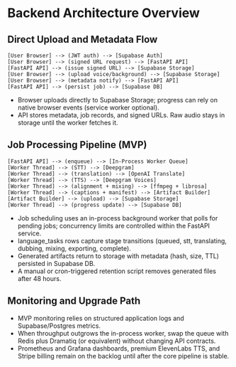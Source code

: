 # Backend Architecture Overview

## Direct Upload and Metadata Flow
    [User Browser] --> (JWT auth) --> [Supabase Auth]
    [User Browser] --> (signed URL request) --> [FastAPI API]
    [FastAPI API] --> (issue signed URL) --> [Supabase Storage]
    [User Browser] --> (upload voice/background) --> [Supabase Storage]
    [User Browser] --> (metadata notify) --> [FastAPI API]
    [FastAPI API] --> (persist job) --> [Supabase DB]
- Browser uploads directly to Supabase Storage; progress can rely on native browser events (service worker optional).
- API stores metadata, job records, and signed URLs. Raw audio stays in storage until the worker fetches it.

## Job Processing Pipeline (MVP)
    [FastAPI API] --> (enqueue) --> [In-Process Worker Queue]
    [Worker Thread] --> (STT) --> [Deepgram]
    [Worker Thread] --> (translation) --> [OpenAI Translate]
    [Worker Thread] --> (TTS) --> [Deepgram Voices]
    [Worker Thread] --> (alignment + mixing) --> [ffmpeg + librosa]
    [Worker Thread] --> (captions + manifest) --> [Artifact Builder]
    [Artifact Builder] --> (upload) --> [Supabase Storage]
    [Worker Thread] --> (progress update) --> [Supabase DB]
- Job scheduling uses an in-process background worker that polls for pending jobs; concurrency limits are controlled within the FastAPI service.
- language_tasks rows capture stage transitions (queued, stt, translating, dubbing, mixing, exporting, complete).
- Generated artifacts return to storage with metadata (hash, size, TTL) persisted in Supabase DB.
- A manual or cron-triggered retention script removes generated files after 48 hours.

## Monitoring and Upgrade Path
- MVP monitoring relies on structured application logs and Supabase/Postgres metrics.
- When throughput outgrows the in-process worker, swap the queue with Redis plus Dramatiq (or equivalent) without changing API contracts.
- Prometheus and Grafana dashboards, premium ElevenLabs TTS, and Stripe billing remain on the backlog until after the core pipeline is stable.
